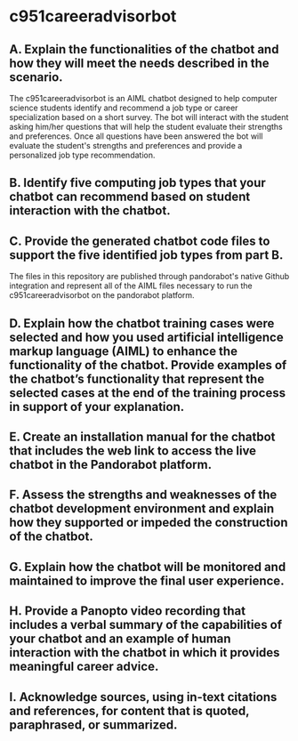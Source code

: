 # c951careeradvisorbot

## A. Explain the functionalities of the chatbot and how they will meet the needs described in the scenario.

The c951careeradvisorbot is an AIML chatbot designed to help computer science students identify and recommend a job type or career specialization based on a short survey.  The bot will interact with the student asking him/her questions that will help the student evaluate their strengths and preferences.  Once all questions have been answered the bot will evaluate the student's strengths and preferences and provide a personalized job type recommendation.

## B. Identify five computing job types that your chatbot can recommend based on student interaction with the chatbot.

## C. Provide the generated chatbot code files to support the five identified job types from part B.

The files in this repository are published through pandorabot's native Github integration and represent all of the AIML files necessary to run the c951careeradvisorbot on the pandorabot platform. 

## D. Explain how the chatbot training cases were selected and how you used artificial intelligence markup language (AIML) to enhance the functionality of the chatbot. Provide examples of the chatbot’s functionality that represent the selected cases at the end of the training process in support of your explanation.


## E. Create an installation manual for the chatbot that includes the web link to access the live chatbot in the Pandorabot platform.


## F. Assess the strengths and weaknesses of the chatbot development environment and explain how they supported or impeded the construction of the chatbot.

## G. Explain how the chatbot will be monitored and maintained to improve the final user experience.

## H. Provide a Panopto video recording that includes a verbal summary of the capabilities of your chatbot and an example of human interaction with the chatbot in which it provides meaningful career advice.

## I. Acknowledge sources, using in-text citations and references, for content that is quoted, paraphrased, or summarized.
